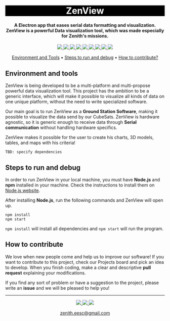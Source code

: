 <h1 align="center" style="color:white; background-color:black">ZenView</h1>
<h4 align="center">A Electron app that eases serial data formatting and visualization. ZenView is a powerful Data visualization tool, which was made especially for Zenith's missions.</h4>

<p align="center">
	<a href="http://zenith.eesc.usp.br/">
    <img src="https://img.shields.io/badge/Zenith-Embarcados-black?style=for-the-badge"/>
    </a>
    <a href="https://eesc.usp.br/">
    <img src="https://img.shields.io/badge/Linked%20to-EESC--USP-black?style=for-the-badge"/>
    </a>
    <a href="https://github.com/zenitheesc/ZenView/blob/main/LICENSE">
    <img src="https://img.shields.io/github/license/zenitheesc/ZenView?style=for-the-badge"/>
    </a>
    <a href="https://github.com/zenitheesc/ZenView/issues">
    <img src="https://img.shields.io/github/issues/zenitheesc/ZenView?style=for-the-badge"/>
    </a>
    <a href="https://github.com/zenitheesc/ZenView/commits/main">
    <img src="https://img.shields.io/github/commit-activity/m/zenitheesc/ZenView?style=for-the-badge">
    </a>
    <a href="https://github.com/zenitheesc/ZenView/graphs/contributors">
    <img src="https://img.shields.io/github/contributors/zenitheesc/ZenView?style=for-the-badge"/>
    </a>
    <a href="https://github.com/zenitheesc/ZenView/commits/main">
    <img src="https://img.shields.io/github/last-commit/zenitheesc/ZenView?style=for-the-badge"/>
    </a>
    <a href="https://github.com/zenitheesc/ZenView/issues">
    <img src="https://img.shields.io/github/issues-raw/zenitheesc/ZenView?style=for-the-badge" />
    </a>
    <a href="https://github.com/zenitheesc/ZenView/pulls">
    <img src = "https://img.shields.io/github/issues-pr-raw/zenitheesc/ZenView?style=for-the-badge">
    </a>
</p>

<p align="center">
    <a href="#environment-and-tools">Environment and Tools</a> •
    <a href="#steps-to-run-and-debug">Steps to run and debug</a> •
    <a href="#how-to-contribute">How to contribute?</a>
</p>

## Environment and tools

ZenView is being developed to be a multi-platform and multi-propose powerful data visualization tool. This project has the ambition to be a generic interface, which will make it possible to visualize all kinds of data on one unique platform, without the need to write specialized software.

Our main goal is to run ZenView as a **Ground Station Software**, making it possible to visualize the data send by our CubeSats. ZenView is hardware agnostic, so it is generic enough to receive data through **Serial communication** without handling hardware specifics.

ZenView makes it possible for the user to create his charts, 3D models, tables, and maps with his criteria! 

`TBD: specify dependencies`

## Steps to run and debug

In order to run ZenView in your local machine, you must have **Node.js** and **npm** installed in your machine. Check the instructions to install them on [Node.js website](https://nodejs.org/en/).

After installing **Node.js**, run the following commands and ZenView will open up.

``` (bash)
npm install 
npm start
```

`npm install` will install all dependencies and `npm start`  will run the program.

## How to contribute

We love when new people come and help us to improve our software! If you want to contribute to this project, check our Projects board and pick an idea to develop. When you finish coding, make a clear and descriptive **pull request** explaining your modifications. 

If you find any sort of problem or have a suggestion to the project, please write an **issue** and we will be pleased to help you!

---

<p align="center">
    <a href="http://zenith.eesc.usp.br">
    <img src="https://img.shields.io/badge/Check%20out-Zenith's Oficial Website-black?style=for-the-badge" />
    </a> 
    <a href="https://www.facebook.com/zenitheesc">
    <img src="https://img.shields.io/badge/Like%20us%20on-facebook-blue?style=for-the-badge"/>
    </a> 
    <a href="https://www.instagram.com/zenith_eesc/">
    <img src="https://img.shields.io/badge/Follow%20us%20on-Instagram-red?style=for-the-badge"/>
    </a>

</p>
<p align = "center">
<a href="zenith.eesc@gmail.com">zenith.eesc@gmail.com</a>
</p>
